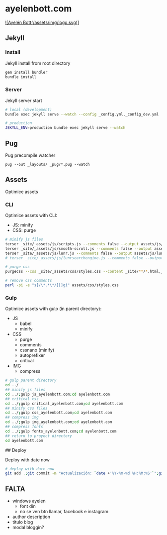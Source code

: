 # ayelenbott.com

[![Ayelén Bott(/assets/img/logo.svg)]](https://ayelenbott.com/)

## Jekyll

### Install

Jekyll install from root directory

```bash
gem install bundler
bundle install
```

### Server

Jekyll server start

```bash
# local (development)
bundle exec jekyll serve --watch --config _config.yml,_config_dev.yml

# production
JEKYLL_ENV=production bundle exec jekyll serve --watch
```

## Pug

Pug precompile watcher

```
pug --out _layouts/ _pug/*.pug --watch
```

## Assets

Optimice assets

### CLI

Optimice assets with CLI:

- JS: minify
- CSS: purge

```bash
# minify js files
terser _site/_assets/js/scripts.js --comments false --output assets/js/scripts.js
terser _site/_assets/js/smooth-scroll.js --comments false --output assets/js/smooth-scroll.js
terser _site/_assets/js/lunr.js --comments false --output assets/js/lunr.js
# terser _site/_assets/js/lunrsearchengine.js --comments false --output assets/js/lunrsearchengine.js

# purge css
purgecss --css _site/_assets/css/styles.css --content _site/**/*.html,_site/assets/js/*.js --output assets/css/

# remove css comments
perl -pi -e "s[/\*.*\*/][]gi" assets/css/styles.css
```

### Gulp

Optimice assets with gulp (in parent directory):

- JS
  - babel
  - minify
- CSS
  - purge
  - comments
  - cssnano (minify)
  - autoprefixer
  - critical
- IMG
  - compress

```bash
# gulp parent directory
cd ../
## minify js files
cd ../;gulp js_ayelenbott.com;cd ayelenbott.com
## critical css
cd ../;gulp critical_ayelenbott.com;cd ayelenbott.com
## minify css files
cd ../;gulp css_ayelenbott.com;cd ayelenbott.com
## compress img
cd ../;gulp img_ayelenbott.com;cd ayelenbott.com
## compress fonts
cd ../;gulp fonts_ayelenbott.com;cd ayelenbott.com
## return to proyect directory
cd ayelenbott.com
```

## Deploy

Deploy with date now

```bash
# deploy with date now
git add .;git commit -m "Actualización: `date +'%Y-%m-%d %H:%M:%S'`";git push
```

## FALTA

- windows ayelen
  - font din
  - no se ven btn llamar, facebook e instagram
- author description
- titulo blog
- modal bloggin?